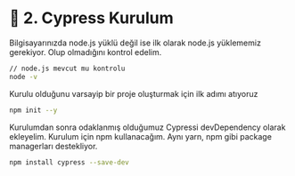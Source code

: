 # 📐 2. Cypress Kurulum

Bilgisayarınızda node.js yüklü değil ise ilk olarak node.js yüklememiz gerekiyor. Olup olmadığını kontrol edelim.

```bash
// node.js mevcut mu kontrolu
node -v
```

Kurulu olduğunu varsayip bir proje oluşturmak için ilk adımı atıyoruz

```bash
npm init --y
```

Kurulumdan sonra odaklanmış olduğumuz Cypressi devDependency olarak ekleyelim. Kurulum için npm kullanacağım. Aynı yarn, npm gibi package managerları destekliyor.

```bash
npm install cypress --save-dev
```

